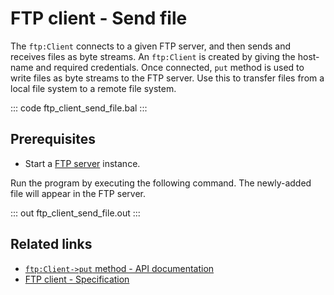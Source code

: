 # FTP client - Send file

The `ftp:Client` connects to a given FTP server, and then sends and receives files as byte streams. An `ftp:Client` is created by giving the host-name and required credentials. Once connected, `put` method is used to write files as byte streams to the FTP server. Use this to transfer files from a local file system to a remote file system.

::: code ftp_client_send_file.bal :::

## Prerequisites
- Start a [FTP server](https://hub.docker.com/r/stilliard/pure-ftpd/) instance.

Run the program by executing the following command. The newly-added file will appear in the FTP server.

::: out ftp_client_send_file.out :::

## Related links
- [`ftp:Client->put` method - API documentation](https://lib.ballerina.io/ballerina/ftp/latest/clients/Client#put)
- [FTP client - Specification](/spec/ftp/#321-insecure-client)

